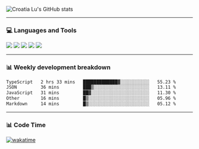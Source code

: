 ![Croatia Lu's GitHub stats](https://github-readme-stats.vercel.app/api?username=croatialu&show_icons=true&theme=transparent)

<hr>

### 💻 Languages and Tools

<code><a href="https://nodejs.org/en"><img src="https://api.iconify.design/skill-icons:nodejs-light.svg" /></a></code>
<code><a href="https://www.typescriptlang.org/"><img src="https://api.iconify.design/logos:typescript-icon.svg" /></a></code>
<code><a href="https://react.dev"><img src="https://api.iconify.design/logos:react.svg" /></a></code>
<code><a href="https://github.com/vuejs/core"><img src="https://api.iconify.design/logos:vue.svg" /></a></code> 
<code><a href="https://www.docker.com/"><img src="https://api.iconify.design/logos:docker-icon.svg" /></a></code> 

<hr>

### 📊 Weekly development breakdown

<!--START_SECTION:waka-->

```txt
TypeScript   2 hrs 33 mins   █████████████▓░░░░░░░░░░░   55.23 %
JSON         36 mins         ███▒░░░░░░░░░░░░░░░░░░░░░   13.11 %
JavaScript   31 mins         ██▓░░░░░░░░░░░░░░░░░░░░░░   11.30 %
Other        16 mins         █▒░░░░░░░░░░░░░░░░░░░░░░░   05.96 %
Markdown     14 mins         █▒░░░░░░░░░░░░░░░░░░░░░░░   05.12 %
```

<!--END_SECTION:waka-->

<hr>

### 📊 Code Time

[![wakatime](https://wakatime.com/badge/user/385c169e-5cb1-4640-b485-74e2af473e5d.svg)](https://wakatime.com/@croatialu)

